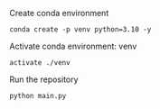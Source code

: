 Create conda environment
```
conda create -p venv python=3.10 -y
```

Activate conda environment: venv
```
activate ./venv
```

Run the repository
```
python main.py
